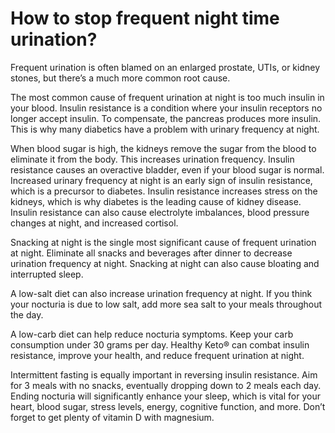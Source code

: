 # How to stop frequent night time urination?

Frequent urination is often blamed on an enlarged prostate, UTIs, or kidney stones, but there’s a much more common root cause.

The most common cause of frequent urination at night is too much insulin in your blood. Insulin resistance is a condition where your insulin receptors no longer accept insulin. To compensate, the pancreas produces more insulin. This is why many diabetics have a problem with urinary frequency at night.

When blood sugar is high, the kidneys remove the sugar from the blood to eliminate it from the body. This increases urination frequency. Insulin resistance causes an overactive bladder, even if your blood sugar is normal. Increased urinary frequency at night is an early sign of insulin resistance, which is a precursor to diabetes. Insulin resistance increases stress on the kidneys, which is why diabetes is the leading cause of kidney disease. Insulin resistance can also cause electrolyte imbalances, blood pressure changes at night, and increased cortisol.

Snacking at night is the single most significant cause of frequent urination at night. Eliminate all snacks and beverages after dinner to decrease urination frequency at night. Snacking at night can also cause bloating and interrupted sleep.

A low-salt diet can also increase urination frequency at night. If you think your nocturia is due to low salt, add more sea salt to your meals throughout the day.

A low-carb diet can help reduce nocturia symptoms. Keep your carb consumption under 30 grams per day. Healthy Keto® can combat insulin resistance, improve your health, and reduce frequent urination at night.

Intermittent fasting is equally important in reversing insulin resistance. Aim for 3 meals with no snacks, eventually dropping down to 2 meals each day. Ending nocturia will significantly enhance your sleep, which is vital for your heart, blood sugar, stress levels, energy, cognitive function, and more. Don’t forget to get plenty of vitamin D with magnesium.